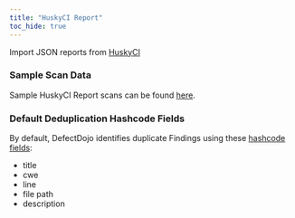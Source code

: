 ```yaml
---
title: "HuskyCI Report"
toc_hide: true
---
```

Import JSON reports from
[HuskyCI](<https://github.com/globocom/huskyCI>)

### Sample Scan Data
Sample HuskyCI Report scans can be found [here](https://github.com/DefectDojo/django-DefectDojo/tree/master/unittests/scans/huskyci).

### Default Deduplication Hashcode Fields
By default, DefectDojo identifies duplicate Findings using these [hashcode fields](https://docs.defectdojo.com/en/working_with_findings/finding_deduplication/about_deduplication/):

- title
- cwe
- line
- file path
- description
